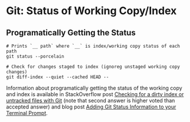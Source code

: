 Git: Status of Working Copy/Index
=================================

Programatically Getting the Status
----------------------------------

    # Prints `__ path` where `__` is index/working copy status of each path
    git status --porcelain

    # Check for changes staged to index (ignoreg unstaged working copy changes)
    git diff-index --quiet --cached HEAD --

Information about programatically getting the status of the working
copy and index is available in StackOverflow post [Checking for a
dirty index or untracked files with Git][so-2657935] (note that second
answer is higher voted than accepted answer) and blog post [Adding Git
Status Information to your Terminal Prompt][0xfe].



[0xfe]: http://0xfe.blogspot.jp/2010/04/adding-git-status-information-to-your.html
[so-2657935]: https://stackoverflow.com/q/2657935/107294
